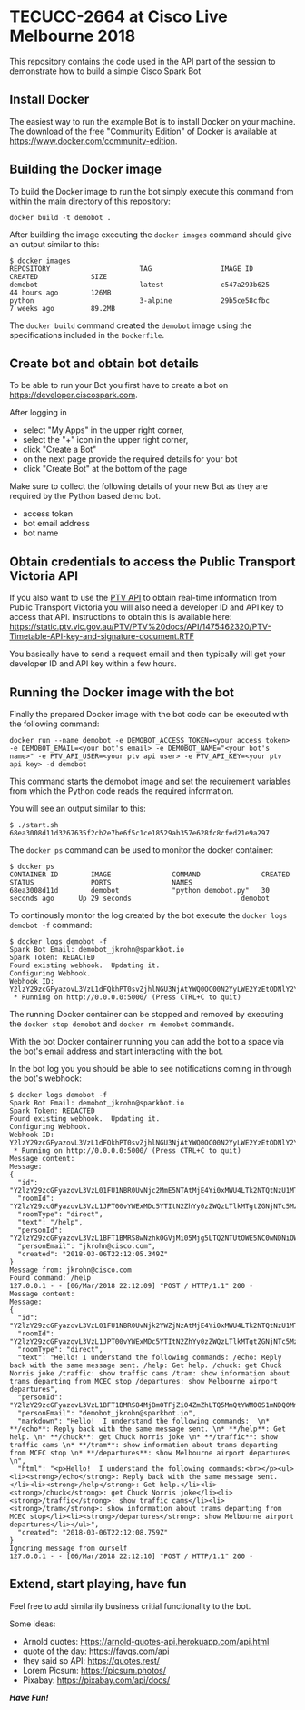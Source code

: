 # TECUCC-2664 at Cisco Live Melbourne 2018

This repository contains the code used in the API part of the session to demonstrate how to build a simple Cisco Spark Bot

## Install Docker
The easiest way to run the example Bot is to install Docker on your machine. The download of the free "Community Edition"
of Docker is available at https://www.docker.com/community-edition.

## Building the Docker image
To build the Docker image to run the bot simply execute this command from within the main directory of this repository:
```
docker build -t demobot .
```

After building the image executing the `docker images` command should give an output similar to this:
```
$ docker images
REPOSITORY                      TAG                 IMAGE ID            CREATED             SIZE
demobot                         latest              c547a293b625        44 hours ago        126MB
python                          3-alpine            29b5ce58cfbc        7 weeks ago         89.2MB
```

The `docker build` command created the `demobot` image using the specifications included in the `Dockerfile`.

## Create bot and obtain bot details
To be able to run your Bot you first have to create a bot on https://developer.ciscospark.com. 

After logging in 
* select "My Apps" in the upper right corner, 
* select the "+" icon in the upper right corner,
* click "Create a Bot"
* on the next page provide the required details for your bot
* click "Create Bot" at the bottom of the page

Make sure to collect the following details of your new Bot as they are required by the Python based demo bot.
* access token
* bot email address
* bot name

## Obtain credentials to access the Public Transport Victoria API

If you also want to use the [PTV API](https://www.ptv.vic.gov.au/about-ptv/data-and-reports/digital-products/ptv-timetable-api/) 
to obtain real-time information from Public Transport Victoria you will also need a developer ID and API key to access
that API. Instructions to obtain this is available here: https://static.ptv.vic.gov.au/PTV/PTV%20docs/API/1475462320/PTV-Timetable-API-key-and-signature-document.RTF

You basically have to send a request email and then typically will get your developer ID and API key within a few hours.

## Running the Docker image with the bot

Finally the prepared Docker image with the bot code can be executed with the following command:
```
docker run --name demobot -e DEMOBOT_ACCESS_TOKEN=<your access token> -e DEMOBOT_EMAIL=<your bot's email> -e DEMOBOT_NAME="<your bot's name>" -e PTV_API_USER=<your ptv api user> -e PTV_API_KEY=<your ptv api key> -d demobot
```

This command starts the demobot image and set the requirement variables from which the Python code reads the required information.

You will see an output similar to this:
```
$ ./start.sh 
68ea3008d11d3267635f2cb2e7be6f5c1ce18529ab357e628fc8cfed21e9a297
```

The `docker ps` command can be used to monitor the docker container:
```
$ docker ps
CONTAINER ID        IMAGE               COMMAND               CREATED             STATUS              PORTS               NAMES
68ea3008d11d        demobot             "python demobot.py"   30 seconds ago      Up 29 seconds                           demobot
```

To continously monitor the log created by the bot execute the `docker logs demobot -f` command:
```
$ docker logs demobot -f
Spark Bot Email: demobot_jkrohn@sparkbot.io
Spark Token: REDACTED
Found existing webhook.  Updating it.
Configuring Webhook. 
Webhook ID: Y2lzY29zcGFyazovL3VzL1dFQkhPT0svZjhlNGU3NjAtYWQ0OC00N2YyLWE2YzEtODNlY2Y5NDhkYmNk
 * Running on http://0.0.0.0:5000/ (Press CTRL+C to quit)
```

The running Docker container can be stopped and removed by executing the `docker stop demobot` and `docker rm demobot`
commands.

With the bot Docker container running you can add the bot to a space via the bot's email address and start interacting with the bot.

In the bot log you you should be able to see notifications coming in through the bot's webhook:
```
$ docker logs demobot -f
Spark Bot Email: demobot_jkrohn@sparkbot.io
Spark Token: REDACTED
Found existing webhook.  Updating it.
Configuring Webhook. 
Webhook ID: Y2lzY29zcGFyazovL3VzL1dFQkhPT0svZjhlNGU3NjAtYWQ0OC00N2YyLWE2YzEtODNlY2Y5NDhkYmNk
 * Running on http://0.0.0.0:5000/ (Press CTRL+C to quit)
Message content:
Message:
{
  "id": "Y2lzY29zcGFyazovL3VzL01FU1NBR0UvNjc2MmE5NTAtMjE4Yi0xMWU4LTk2NTQtNzU1MTUyMGJmODRh",
  "roomId": "Y2lzY29zcGFyazovL3VzL1JPT00vYWExMDc5YTItN2ZhYy0zZWQzLTlkMTgtZGNjNTc5MzNhNmNi",
  "roomType": "direct",
  "text": "/help",
  "personId": "Y2lzY29zcGFyazovL3VzL1BFT1BMRS8wNzhkOGVjMi05Mjg5LTQ2NTUtOWE5NC0wNDNiOWVjMTMyOTk",
  "personEmail": "jkrohn@cisco.com",
  "created": "2018-03-06T22:12:05.349Z"
}
Message from: jkrohn@cisco.com
Found command: /help
127.0.0.1 - - [06/Mar/2018 22:12:09] "POST / HTTP/1.1" 200 -
Message content:
Message:
{
  "id": "Y2lzY29zcGFyazovL3VzL01FU1NBR0UvNjk2YWZjNzAtMjE4Yi0xMWU4LTk2NTQtNzU1MTUyMGJmODRh",
  "roomId": "Y2lzY29zcGFyazovL3VzL1JPT00vYWExMDc5YTItN2ZhYy0zZWQzLTlkMTgtZGNjNTc5MzNhNmNi",
  "roomType": "direct",
  "text": "Hello! I understand the following commands: /echo: Reply back with the same message sent. /help: Get help. /chuck: get Chuck Norris joke /traffic: show traffic cams /tram: show information about trams departing from MCEC stop /departures: show Melbourne airport departures",
  "personId": "Y2lzY29zcGFyazovL3VzL1BFT1BMRS84MjBmOTFjZi04ZmZhLTQ5MmQtYWM0OS1mNDQ0MmFiNmQ0NWU",
  "personEmail": "demobot_jkrohn@sparkbot.io",
  "markdown": "Hello!  I understand the following commands:  \n* **/echo**: Reply back with the same message sent. \n* **/help**: Get help. \n* **/chuck**: get Chuck Norris joke \n* **/traffic**: show traffic cams \n* **/tram**: show information about trams departing from MCEC stop \n* **/departures**: show Melbourne airport departures \n",
  "html": "<p>Hello!  I understand the following commands:<br></p><ul><li><strong>/echo</strong>: Reply back with the same message sent.</li><li><strong>/help</strong>: Get help.</li><li><strong>/chuck</strong>: get Chuck Norris joke</li><li><strong>/traffic</strong>: show traffic cams</li><li><strong>/tram</strong>: show information about trams departing from MCEC stop</li><li><strong>/departures</strong>: show Melbourne airport departures</li></ul>",
  "created": "2018-03-06T22:12:08.759Z"
}
Ignoring message from ourself
127.0.0.1 - - [06/Mar/2018 22:12:10] "POST / HTTP/1.1" 200 -
``` 

## Extend, start playing, have fun

Feel free to add similarily business critial functionality to the bot.

Some ideas:
* Arnold quotes: https://arnold-quotes-api.herokuapp.com/api.html
* quote of the day: https://favqs.com/api
* they said so API: https://quotes.rest/
* Lorem Picsum: https://picsum.photos/
* Pixabay: https://pixabay.com/api/docs/

***Have Fun!***

